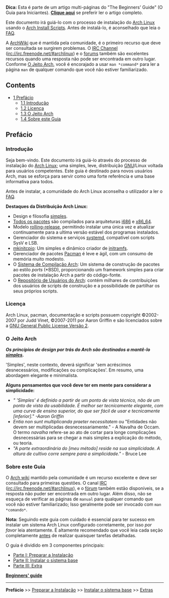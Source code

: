 **Dica:** Esta é parte de um artigo multi-páginas do "The Beginners' Guide" (O Guia para Iniciantes). **[Clique aqui](/index.php/Beginners%27_Guide_(Portugu%C3%AAs) "Beginners' Guide (Português)")** se preferir ler o artigo completo.

Este documento irá guiá-lo com o processo de instalação do [Arch Linux](/index.php/Arch_Linux "Arch Linux") usando o [Arch Install Scripts](https://projects.archlinux.org/arch-install-scripts.git/). Antes de instalá-lo, é aconselhado que leia o [FAQ](/index.php/FAQ "FAQ").

A [ArchWiki](/index.php/Main_page "Main page") que é mantida pela comunidade, é o primeiro recurso que deve ser consultada se surgirem problemas. O [IRC Channel](/index.php/IRC_Channel "IRC Channel") ([irc://irc.freenode.net/#archlinux](irc://irc.freenode.net/#archlinux)) e o [forums](https://bbs.archlinux.org/) também são excelentes recursos quando uma resposta não pode ser encontrada em outro lugar. Conforme [O Jeito Arch](/index.php/The_Arch_Way_(Portugu%C3%AAs) "The Arch Way (Português)"), você é encorajado a usar `man *command*` para ler a página `man` de qualquer comando que você não estiver familiarizado.

## Contents

*   [1 Prefácio](#Pref.C3.A1cio)
    *   [1.1 Introdução](#Introdu.C3.A7.C3.A3o)
    *   [1.2 Licença](#Licen.C3.A7a)
    *   [1.3 O Jeito Arch](#O_Jeito_Arch)
    *   [1.4 Sobre este Guia](#Sobre_este_Guia)

## Prefácio

### Introdução

Seja bem-vindo. Este documento irá guiá-lo através do processo de instalação do [Arch Linux](/index.php/Arch_Linux "Arch Linux"); uma simples, leve, distribuição [GNU](/index.php/GNU_Project "GNU Project")/Linux voltada para usuários competentes. Este guia é destinado para novos usuários Arch, mas se esforça para servir como uma forte referência e uma base informativa para todos.

Antes de instalar, a comunidade do Arch Linux aconselha o utilizador a ler o [FAQ](/index.php/FAQ "FAQ").

**Destaques da Distribuição Arch Linux:**

*   Design e filosofia [simples](/index.php/The_Arch_Way_(Portugu%C3%AAs) "The Arch Way (Português)").
*   [Todos os pacotes](https://www.archlinux.org/packages/?q=) são compilados para arquiteturas [i686](https://en.wikipedia.org/wiki/i686 "wikipedia:i686") e [x86_64](https://en.wikipedia.org/wiki/AMD64 "wikipedia:AMD64").
*   Modelo [rolling-release](https://en.wikipedia.org/wiki/Rolling_release "wikipedia:Rolling release"), permitindo instalar uma única vez e atualizar continuamente para a ultima versão estável dos programas instalados.
*   Gerenciador do sistema e serviços [systemd](/index.php/Arch_boot_process "Arch boot process"), compatível com scripts SysV e LSB.
*   [mkinitcpio](/index.php/Mkinitcpio "Mkinitcpio"): Um simples e dinâmico criador de [initramfs](https://en.wikipedia.org/wiki/RAM_drive "wikipedia:RAM drive").
*   Gerenciador de pacotes [Pacman](/index.php/Pacman_(Portugu%C3%AAs) "Pacman (Português)") é leve e ágil, com um consumo de memória muito modesto.
*   O [Sistema de Compilação Arch](/index.php/Arch_Build_System "Arch Build System"): Um sistema de construção de pacotes ao estilo *ports* (*BSD), proporcionando um framework simples para criar pacotes de instalação Arch a partir do código-fonte.
*   O [Repositório de Usuários do Arch](/index.php/Arch_User_Repository_(Portugu%C3%AAs) "Arch User Repository (Português)"): contém milhares de contribuições dos usuários de scripts de construção e a possibilidade de partilhar os seus próprios scripts.

### Licença

Arch Linux, pacman, documentação e scripts possuem copyright ©2002-2007 por Judd Vinet, ©2007-2011 por Aaron Griffin e são licenciados sobre a [GNU General Public License Versão 2](http://www.gnu.org/licenses/old-licenses/gpl-2.0.html).

### O Jeito Arch

***Os princípios de design por trás do Arch são destinados a mantê-lo [simples](/index.php/The_Arch_Way_(Portugu%C3%AAs) "The Arch Way (Português)").***

'Simples', neste contexto, deverá significar 'sem acréscimos desnecessários, modificações ou complicações'. Em resumo, uma abordagem elegante e minimalista.

**Alguns pensamentos que você deve ter em mente para considerar a simplicidade:**

*   *" 'Simples' é definido a partir de um ponto de vista técnico, não de um ponto de vista da usabilidade. É melhor ser tecnicamente elegante, com uma curva de ensino superior, do que ser fácil de usar e tecnicamente [inferior]." -Aaron Griffin*
*   *Entia non sunt multiplicanda praeter necessitatem* ou "Entidades não devem ser multiplicadas desnecessariamente." - A Navalha de Occam. O termo *navalha* refere-se ao ato de cortar para longe complicações desnecessárias para se chegar a mais simples a explicação do método, ou teoria.
*   *"A parte extraordinária do [meu método] reside na sua simplicidade. A altura de cultivo corre sempre para a simplicidade."* - Bruce Lee

### Sobre este Guia

O [Arch wiki](/index.php/Main_page "Main page") mantido pela comunidade é um recurso excelente e deve ser consultado para primeiras questões. O canal [IRC](https://en.wikipedia.org/wiki/IRC "wikipedia:IRC") ([irc://irc.freenode.net/#archlinux](irc://irc.freenode.net/#archlinux)), e o [fórum](https://bbs.archlinux.org/) também estão disponíveis, se a resposta não puder ser encontrada em outro lugar. Além disso, não se esqueça de verificar as páginas de `manual` para qualquer comando que você não estiver familiarizado; Isso geralmente pode ser invocado com `man *comando*`.

**Nota:** Seguindo este guia com cuidado é essencial para ter sucesso em instalar um sistema Arch Linux configurado corretamente, por isso *por favor* leia atentamente. É altamente recomendado que você leia cada seção completamente <u>antes</u> de realizar quaisquer tarefas detalhadas.

O guia é dividido em 3 componentes principais:

*   [Parte I: Preparar a Instalação](/index.php/Beginners%27_Guide/Preparation_(Portugu%C3%AAs)#Prepare_the_Installation "Beginners' Guide/Preparation (Português)")
*   [Parte II: Instalar o sistema base](/index.php/Beginners%27_Guide/Installation_(Portugu%C3%AAs)#Install_the_Base_System "Beginners' Guide/Installation (Português)")
*   [Parte III: Extra](/index.php/Beginners%27_Guide/Extra_(Portugu%C3%AAs)#Post-Installation "Beginners' Guide/Extra (Português)")

**[Beginners' guide](/index.php/Beginners%27_guide "Beginners' guide")**

* * *

**Prefácio** >> [Preparar a Instalação](/index.php/Beginners%27_Guide/Preparation_(Portugu%C3%AAs) "Beginners' Guide/Preparation (Português)") >> [Instalar o sistema base](/index.php/Beginners%27_Guide/Installation_(Portugu%C3%AAs) "Beginners' Guide/Installation (Português)") >> [Extras](/index.php/Beginners%27_Guide/Extra_(Portugu%C3%AAs) "Beginners' Guide/Extra (Português)")